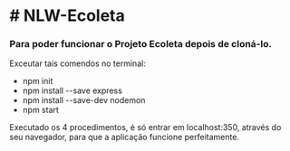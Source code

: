 <h1># NLW-Ecoleta</h1>
<h3>Para poder funcionar o Projeto Ecoleta depois de cloná-lo.</h3>

Exceutar tais comendos no terminal:
<ul>
<li>npm init</li>
<li>npm install --save express</li>
<li>npm install --save-dev nodemon</li>
<li>npm start</li>
</ul>  

Executado os 4 procedimentos, é só entrar em localhost:350, através do seu navegador, para que a aplicação funcione perfeitamente.
